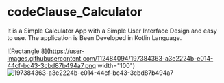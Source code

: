 # codeClause_Calculator
It is a Simple Calculator App with a Simple User Interface Design and easy to use.
The application is Been Developed in Kotlin Language.

![Rectangle 8](https://user-images.githubusercontent.com/112484094/197384363-a3e2224b-e014-44cf-bc43-3cbd87b494a7.png width="100")
![197384363-a3e2224b-e014-44cf-bc43-3cbd87b494a7](https://user-images.githubusercontent.com/112484094/197384450-ce3e7a9c-dd01-4776-9358-81adfa7edef9.png)
